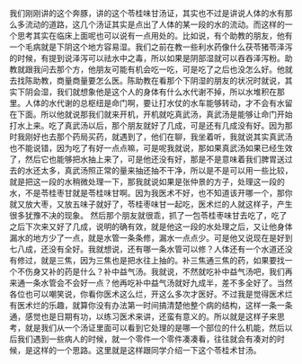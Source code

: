 我们刚刚讲的这个奔豚，讲的这个苓桂味甘汤证，其实也不过是讲说人体的水有那么多流动的道路，这几个汤证其实是点出了人体的某一段的水的流动。而这样的一个思考其实在临床上面呢也可以说有一点用处的。比如说，有个助教的朋友，他有一个毛病就是下阴这个地方容易湿。我们之前在教一些利水药像什么茯苓猪苓泽泻的时候，有提到说泽泻可以祛水中之毒，所以如果是阴部湿就可以吞吞泽泻粉。助教就跟我问去那个方，他朋友可能有机会吃一吃，可是吃了之后也没怎么好。他就去找陈助教，商量商量要怎么医。陈助教在看那个下阴湿的朋友的状况时就说，其实下阴会湿，我们就想象他是这个人的身体有什么水代谢不掉，所以水堆积在那里。人体的水代谢的总枢纽是命门啊，要让打水仗的水车能够转动，才不会有水留在下面。所以他就说那我们就来开机，开机就吃真武汤，真武汤是能够让命门开始打水上来。吃了真武汤以后，那个朋友就好了几成，可是还有几成没有好。因为那时我刚好也去那个药局买药，就遇到了，他们在聊，我坐着听，我就说其实真武汤也不能说错，因为吃了有好一点点嘛，可是呢我就说，那如果真武汤如果已经生效了，然后它也能够把水抽上来了，可是他还没有好，那是不是意味着我们脾胃送过去的水还太多，真武汤照正常的量来抽还抽不干净，所以是不是可以用一些比较，就是把这一段的水稍微处理一下，那我就说如果是张仲景的方子，处理这一段的水，不是苓桂枣甘就是苓桂味甘啊。因为我医术不好，也不知道该开哪一个，那你就又放大枣，又放五味子就好了，苓桂枣味甘一起吃，医术烂的人就这样子，产生很多犹豫不决的现象。
然后那个朋友就很乖，抓了一包苓桂枣味甘去吃了，吃了之后下次来又好了几成，说明的确有效，就是他这一段的水处理之后，又让他身体漏水的地方少了一点，就是水管一条条修，漏水一点点少。可是他又说现在是好到七八成，还没有全好。我就想说，还有哪一条水管可以修？人体还有一个水道还没有修过，就是三焦，因为三焦也是把水往上抽的。补三焦通三焦的药，如果要找一个不伤身又补的药是什么？补中益气汤。我就说，不然就吃补中益气汤吧，我们再来通一条水管会不会好一点？他再吃补中益气汤就好九成半，差不多全好了。当然各位也可以嘲笑说，你看你医术这么烂，开这么多次才医好。不过我是觉得医术烂有医术烂的乐趣，就算你没有办法第一时间搞清楚他整个病的结构，这样一条一条通，感觉也是日期有功，以练习医术来讲，还蛮有意义的。所以就是这样子来思考，就是我们从一个汤证里面可以看到它处理的是哪一个部位的什么机能，然后以后我们遇到一些病人的时候，就一个零件一个零件凑凑看，往往就会有凑对的时候，是这样的一个思路。这里就是这样跟同学介绍一下这个苓桂术甘汤。
